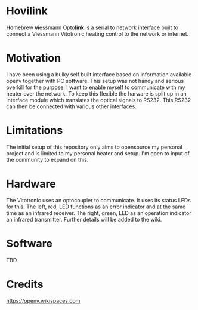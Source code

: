 # Hovilink
**Ho**mebrew **vi**essmann Opto**link** is a serial to network interface built to connect a Viessmann Vitotronic heating control to the network or internet.

# Motivation
I have been using a bulky self built interface based on information available openv together with PC software. This setup was not handy and serious overkill for the purpose. I want to enable myself to communicate with my heater over the network. To keep this flexible the harware is split up in an interface module which translates the optical signals to RS232. This RS232 can then be connected with various other interfaces.

# Limitations
The initial setup of this repository only aims to opensource my personal project and is limited to my personal heater and setup. I'm open to input of the community to expand on this.

# Hardware
The Vitotronic uses an optocoupler to communicate. It uses its status LEDs for this. The left, red, LED functions as an error indicator and at the same time as an infrared receiver. The right, green, LED as an operation indicator an infrared transmitter. Further details will be added to the wiki.

# Software
TBD

# Credits
https://openv.wikispaces.com
